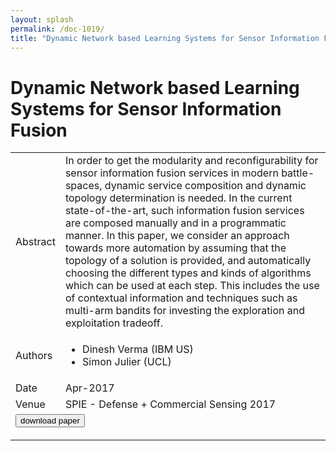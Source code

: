 ```yaml
---
layout: splash
permalink: /doc-1019/
title: "Dynamic Network based Learning Systems for Sensor Information Fusion"
---
```


# Dynamic Network based Learning Systems for Sensor Information Fusion

<table>
    <tbody>
    <tr>
        <td>Abstract</td>
        <td>In order to get the modularity and reconfigurability for sensor information fusion services in modern battle-spaces, dynamic service composition and dynamic topology determination is needed. In the current state-of-the-art, such information fusion services are composed manually and in a programmatic manner. In this paper, we consider an approach towards more automation by assuming that the topology of a solution is provided, and automatically choosing the different types and kinds of algorithms which can be used at each step. This includes the use of contextual information and techniques such as multi-arm bandits for investing the exploration and exploitation tradeoff.</td>
    </tr>
    <tr>
        <td>Authors</td>
        <td>
            <ul>
                <li>Dinesh Verma (IBM US)</li>
                <li>Simon Julier (UCL)</li>
            </ul>
        </td>
    </tr>
    <tr>
        <td>Date</td>
        <td>Apr-2017</td>
    </tr>
    <tr>
        <td>Venue</td>
        <td>SPIE - Defense + Commercial Sensing 2017</td>
    </tr>
        <tr>
            <td colspan="2">
                <form method="get" action="https://ibm.box.com/v/doc-1019-paper">
                    <button type="submit">download paper</button>
                </form>
            </td>
        </tr>
    </tbody>
</table>
